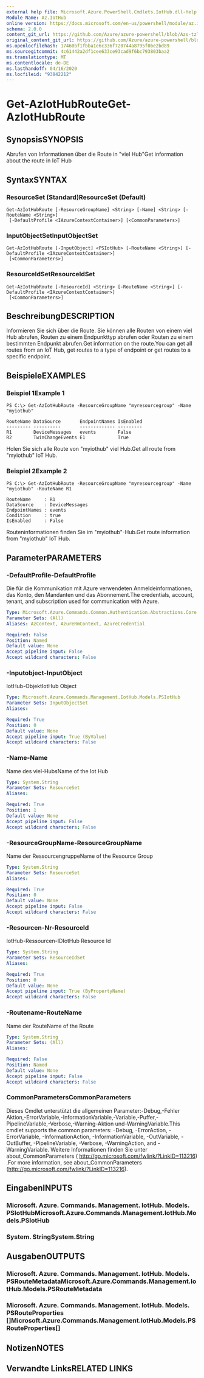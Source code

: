 ```yaml
---
external help file: Microsoft.Azure.PowerShell.Cmdlets.IotHub.dll-Help.xml
Module Name: Az.IotHub
online version: https://docs.microsoft.com/en-us/powershell/module/az.iothub/get-aziothubroute
schema: 2.0.0
content_git_url: https://github.com/Azure/azure-powershell/blob/Azs-tzl/src/IotHub/IotHub/help/Get-AzIotHubRoute.md
original_content_git_url: https://github.com/Azure/azure-powershell/blob/Azs-tzl/src/IotHub/IotHub/help/Get-AzIotHubRoute.md
ms.openlocfilehash: 17460bf1fbba1e6c336f720744a8795f0be2bd89
ms.sourcegitcommit: 4c61442a2df1cee633ce93cad9f6bc793803baa2
ms.translationtype: MT
ms.contentlocale: de-DE
ms.lasthandoff: 04/16/2020
ms.locfileid: "93842212"
---
```

# <span data-ttu-id="94404-101">Get-AzIotHubRoute</span><span class="sxs-lookup"><span data-stu-id="94404-101">Get-AzIotHubRoute</span></span>

## <span data-ttu-id="94404-102">Synopsis</span><span class="sxs-lookup"><span data-stu-id="94404-102">SYNOPSIS</span></span>
<span data-ttu-id="94404-103">Abrufen von Informationen über die Route in "viel Hub"</span><span class="sxs-lookup"><span data-stu-id="94404-103">Get information about the route in IoT Hub</span></span>

## <span data-ttu-id="94404-104">Syntax</span><span class="sxs-lookup"><span data-stu-id="94404-104">SYNTAX</span></span>

### <span data-ttu-id="94404-105">ResourceSet (Standard)</span><span class="sxs-lookup"><span data-stu-id="94404-105">ResourceSet (Default)</span></span>
```
Get-AzIotHubRoute [-ResourceGroupName] <String> [-Name] <String> [-RouteName <String>]
 [-DefaultProfile <IAzureContextContainer>] [<CommonParameters>]
```

### <span data-ttu-id="94404-106">InputObjectSet</span><span class="sxs-lookup"><span data-stu-id="94404-106">InputObjectSet</span></span>
```
Get-AzIotHubRoute [-InputObject] <PSIotHub> [-RouteName <String>] [-DefaultProfile <IAzureContextContainer>]
 [<CommonParameters>]
```

### <span data-ttu-id="94404-107">ResourceIdSet</span><span class="sxs-lookup"><span data-stu-id="94404-107">ResourceIdSet</span></span>
```
Get-AzIotHubRoute [-ResourceId] <String> [-RouteName <String>] [-DefaultProfile <IAzureContextContainer>]
 [<CommonParameters>]
```

## <span data-ttu-id="94404-108">Beschreibung</span><span class="sxs-lookup"><span data-stu-id="94404-108">DESCRIPTION</span></span>
<span data-ttu-id="94404-109">Informieren Sie sich über die Route. Sie können alle Routen von einem viel Hub abrufen, Routen zu einem Endpunkttyp abrufen oder Routen zu einem bestimmten Endpunkt abrufen.</span><span class="sxs-lookup"><span data-stu-id="94404-109">Get information on the route.You can get all routes from an IoT Hub, get routes to a type of endpoint or get routes to a specific endpoint.</span></span>

## <span data-ttu-id="94404-110">Beispiele</span><span class="sxs-lookup"><span data-stu-id="94404-110">EXAMPLES</span></span>

### <span data-ttu-id="94404-111">Beispiel 1</span><span class="sxs-lookup"><span data-stu-id="94404-111">Example 1</span></span>
```
PS C:\> Get-AzIotHubRoute -ResourceGroupName "myresourcegroup" -Name "myiothub"

RouteName DataSource       EndpointNames IsEnabled
--------- ----------       ------------- ---------
R1        DeviceMessages   events        False
R2        TwinChangeEvents E1            True
```

<span data-ttu-id="94404-112">Holen Sie sich alle Route von "myiothub" viel Hub.</span><span class="sxs-lookup"><span data-stu-id="94404-112">Get all route from "myiothub" IoT Hub.</span></span>

### <span data-ttu-id="94404-113">Beispiel 2</span><span class="sxs-lookup"><span data-stu-id="94404-113">Example 2</span></span>
```
PS C:\> Get-AzIotHubRoute -ResourceGroupName "myresourcegroup" -Name "myiothub" -RouteName R1

RouteName     : R1
DataSource    : DeviceMessages
EndpointNames : events
Condition     : true
IsEnabled     : False
```

<span data-ttu-id="94404-114">Routeninformationen finden Sie im "myiothub"-Hub.</span><span class="sxs-lookup"><span data-stu-id="94404-114">Get route information from "myiothub" IoT Hub.</span></span>

## <span data-ttu-id="94404-115">Parameter</span><span class="sxs-lookup"><span data-stu-id="94404-115">PARAMETERS</span></span>

### <span data-ttu-id="94404-116">-DefaultProfile</span><span class="sxs-lookup"><span data-stu-id="94404-116">-DefaultProfile</span></span>
<span data-ttu-id="94404-117">Die für die Kommunikation mit Azure verwendeten Anmeldeinformationen, das Konto, den Mandanten und das Abonnement.</span><span class="sxs-lookup"><span data-stu-id="94404-117">The credentials, account, tenant, and subscription used for communication with Azure.</span></span>

```yaml
Type: Microsoft.Azure.Commands.Common.Authentication.Abstractions.Core.IAzureContextContainer
Parameter Sets: (All)
Aliases: AzContext, AzureRmContext, AzureCredential

Required: False
Position: Named
Default value: None
Accept pipeline input: False
Accept wildcard characters: False
```

### <span data-ttu-id="94404-118">-Inputobject</span><span class="sxs-lookup"><span data-stu-id="94404-118">-InputObject</span></span>
<span data-ttu-id="94404-119">IotHub-Objekt</span><span class="sxs-lookup"><span data-stu-id="94404-119">IotHub Object</span></span>

```yaml
Type: Microsoft.Azure.Commands.Management.IotHub.Models.PSIotHub
Parameter Sets: InputObjectSet
Aliases:

Required: True
Position: 0
Default value: None
Accept pipeline input: True (ByValue)
Accept wildcard characters: False
```

### <span data-ttu-id="94404-120">-Name</span><span class="sxs-lookup"><span data-stu-id="94404-120">-Name</span></span>
<span data-ttu-id="94404-121">Name des viel-Hubs</span><span class="sxs-lookup"><span data-stu-id="94404-121">Name of the Iot Hub</span></span>

```yaml
Type: System.String
Parameter Sets: ResourceSet
Aliases:

Required: True
Position: 1
Default value: None
Accept pipeline input: False
Accept wildcard characters: False
```

### <span data-ttu-id="94404-122">-ResourceGroupName</span><span class="sxs-lookup"><span data-stu-id="94404-122">-ResourceGroupName</span></span>
<span data-ttu-id="94404-123">Name der Ressourcengruppe</span><span class="sxs-lookup"><span data-stu-id="94404-123">Name of the Resource Group</span></span>

```yaml
Type: System.String
Parameter Sets: ResourceSet
Aliases:

Required: True
Position: 0
Default value: None
Accept pipeline input: False
Accept wildcard characters: False
```

### <span data-ttu-id="94404-124">-Resourcen-Nr</span><span class="sxs-lookup"><span data-stu-id="94404-124">-ResourceId</span></span>
<span data-ttu-id="94404-125">IotHub-Ressourcen-ID</span><span class="sxs-lookup"><span data-stu-id="94404-125">IotHub Resource Id</span></span>

```yaml
Type: System.String
Parameter Sets: ResourceIdSet
Aliases:

Required: True
Position: 0
Default value: None
Accept pipeline input: True (ByPropertyName)
Accept wildcard characters: False
```

### <span data-ttu-id="94404-126">-Routename</span><span class="sxs-lookup"><span data-stu-id="94404-126">-RouteName</span></span>
<span data-ttu-id="94404-127">Name der Route</span><span class="sxs-lookup"><span data-stu-id="94404-127">Name of the Route</span></span>

```yaml
Type: System.String
Parameter Sets: (All)
Aliases:

Required: False
Position: Named
Default value: None
Accept pipeline input: False
Accept wildcard characters: False
```

### <span data-ttu-id="94404-128">CommonParameters</span><span class="sxs-lookup"><span data-stu-id="94404-128">CommonParameters</span></span>
<span data-ttu-id="94404-129">Dieses Cmdlet unterstützt die allgemeinen Parameter:-Debug,-Fehler Aktion,-ErrorVariable,-InformationVariable,-Variable,-Puffer,-PipelineVariable,-Verbose,-Warning-Aktion und-WarningVariable.</span><span class="sxs-lookup"><span data-stu-id="94404-129">This cmdlet supports the common parameters: -Debug, -ErrorAction, -ErrorVariable, -InformationAction, -InformationVariable, -OutVariable, -OutBuffer, -PipelineVariable, -Verbose, -WarningAction, and -WarningVariable.</span></span> <span data-ttu-id="94404-130">Weitere Informationen finden Sie unter about_CommonParameters ( http://go.microsoft.com/fwlink/?LinkID=113216) .</span><span class="sxs-lookup"><span data-stu-id="94404-130">For more information, see about_CommonParameters (http://go.microsoft.com/fwlink/?LinkID=113216).</span></span>

## <span data-ttu-id="94404-131">Eingaben</span><span class="sxs-lookup"><span data-stu-id="94404-131">INPUTS</span></span>

### <span data-ttu-id="94404-132">Microsoft. Azure. Commands. Management. IotHub. Models. PSIotHub</span><span class="sxs-lookup"><span data-stu-id="94404-132">Microsoft.Azure.Commands.Management.IotHub.Models.PSIotHub</span></span>

### <span data-ttu-id="94404-133">System. String</span><span class="sxs-lookup"><span data-stu-id="94404-133">System.String</span></span>

## <span data-ttu-id="94404-134">Ausgaben</span><span class="sxs-lookup"><span data-stu-id="94404-134">OUTPUTS</span></span>

### <span data-ttu-id="94404-135">Microsoft. Azure. Commands. Management. IotHub. Models. PSRouteMetadata</span><span class="sxs-lookup"><span data-stu-id="94404-135">Microsoft.Azure.Commands.Management.IotHub.Models.PSRouteMetadata</span></span>

### <span data-ttu-id="94404-136">Microsoft. Azure. Commands. Management. IotHub. Models. PSRouteProperties []</span><span class="sxs-lookup"><span data-stu-id="94404-136">Microsoft.Azure.Commands.Management.IotHub.Models.PSRouteProperties[]</span></span>

## <span data-ttu-id="94404-137">Notizen</span><span class="sxs-lookup"><span data-stu-id="94404-137">NOTES</span></span>

## <span data-ttu-id="94404-138">Verwandte Links</span><span class="sxs-lookup"><span data-stu-id="94404-138">RELATED LINKS</span></span>
